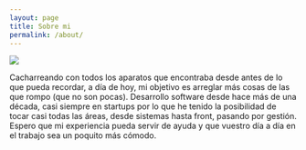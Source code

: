 ```yaml
---
layout: page
title: Sobre mi
permalink: /about/
---
```

![](/assets/images/sergio-photo.jpg)

Cacharreando con todos los aparatos que encontraba desde antes de lo que pueda recordar, a día de hoy, mi objetivo es arreglar más cosas de las que rompo (que no son pocas). Desarrollo software desde hace más de una década, casi siempre en startups por lo que he tenido la posibilidad de tocar casi todas las áreas, desde sistemas hasta front, pasando por gestión. Espero que mi experiencia pueda servir de ayuda y que vuestro día a día en el trabajo sea un poquito más cómodo.
